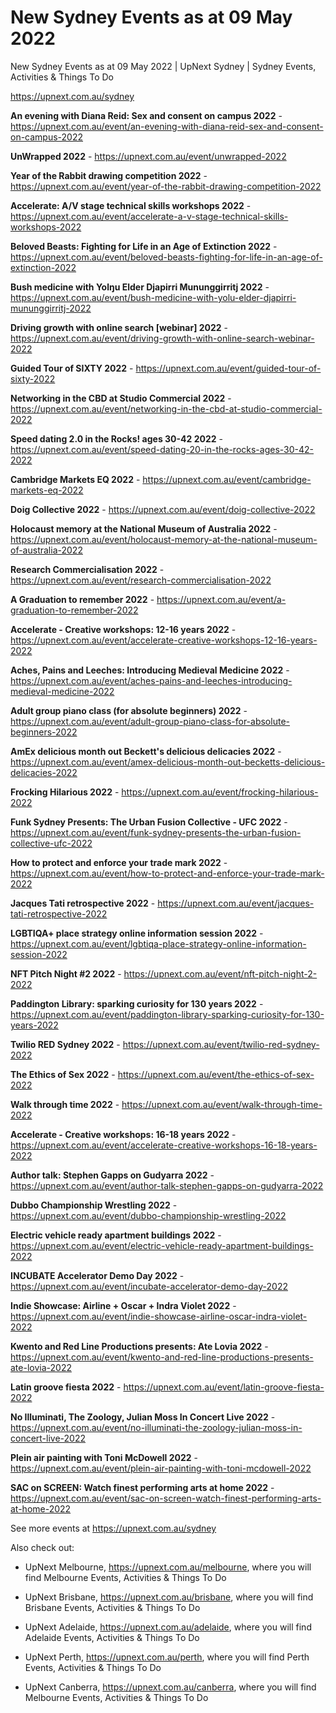 # New Sydney Events as at 09 May 2022
New Sydney Events as at 09 May 2022 | UpNext Sydney | Sydney Events, Activities &amp; Things To Do

https://upnext.com.au/sydney


**An evening with Diana Reid: Sex and consent on campus 2022** - https://upnext.com.au/event/an-evening-with-diana-reid-sex-and-consent-on-campus-2022

**UnWrapped 2022** - https://upnext.com.au/event/unwrapped-2022

**Year of the Rabbit drawing competition 2022** - https://upnext.com.au/event/year-of-the-rabbit-drawing-competition-2022

**Accelerate: A/V stage technical skills workshops 2022** - https://upnext.com.au/event/accelerate-a-v-stage-technical-skills-workshops-2022

**Beloved Beasts: Fighting for Life in an Age of Extinction 2022** - https://upnext.com.au/event/beloved-beasts-fighting-for-life-in-an-age-of-extinction-2022

**Bush medicine with Yolŋu Elder Djapirri Mununggirritj 2022** - https://upnext.com.au/event/bush-medicine-with-yolu-elder-djapirri-mununggirritj-2022

**Driving growth with online search [webinar] 2022** - https://upnext.com.au/event/driving-growth-with-online-search-webinar-2022

**Guided Tour of SIXTY 2022** - https://upnext.com.au/event/guided-tour-of-sixty-2022

**Networking in the CBD at Studio Commercial 2022** - https://upnext.com.au/event/networking-in-the-cbd-at-studio-commercial-2022

**Speed dating 2.0 in the Rocks! ages 30-42 2022** - https://upnext.com.au/event/speed-dating-20-in-the-rocks-ages-30-42-2022

**Cambridge Markets EQ 2022** - https://upnext.com.au/event/cambridge-markets-eq-2022

**Doig Collective 2022** - https://upnext.com.au/event/doig-collective-2022

**Holocaust memory at the National Museum of Australia 2022** - https://upnext.com.au/event/holocaust-memory-at-the-national-museum-of-australia-2022

**Research Commercialisation 2022** - https://upnext.com.au/event/research-commercialisation-2022

**A Graduation to remember 2022** - https://upnext.com.au/event/a-graduation-to-remember-2022

**Accelerate - Creative workshops: 12-16 years 2022** - https://upnext.com.au/event/accelerate-creative-workshops-12-16-years-2022

**Aches, Pains and Leeches: Introducing Medieval Medicine 2022** - https://upnext.com.au/event/aches-pains-and-leeches-introducing-medieval-medicine-2022

**Adult group piano class (for absolute beginners) 2022** - https://upnext.com.au/event/adult-group-piano-class-for-absolute-beginners-2022

**AmEx delicious month out Beckett's delicious delicacies 2022** - https://upnext.com.au/event/amex-delicious-month-out-becketts-delicious-delicacies-2022

**Frocking Hilarious 2022** - https://upnext.com.au/event/frocking-hilarious-2022

**Funk Sydney Presents: The Urban Fusion Collective - UFC 2022** - https://upnext.com.au/event/funk-sydney-presents-the-urban-fusion-collective-ufc-2022

**How to protect and enforce your trade mark 2022** - https://upnext.com.au/event/how-to-protect-and-enforce-your-trade-mark-2022

**Jacques Tati retrospective 2022** - https://upnext.com.au/event/jacques-tati-retrospective-2022

**LGBTIQA+ place strategy online information session 2022** - https://upnext.com.au/event/lgbtiqa-place-strategy-online-information-session-2022

**NFT Pitch Night #2 2022** - https://upnext.com.au/event/nft-pitch-night-2-2022

**Paddington Library: sparking curiosity for 130 years 2022** - https://upnext.com.au/event/paddington-library-sparking-curiosity-for-130-years-2022

**Twilio RED Sydney 2022** - https://upnext.com.au/event/twilio-red-sydney-2022

**The Ethics of Sex 2022** - https://upnext.com.au/event/the-ethics-of-sex-2022

**Walk through time 2022** - https://upnext.com.au/event/walk-through-time-2022

**Accelerate - Creative workshops: 16-18 years 2022** - https://upnext.com.au/event/accelerate-creative-workshops-16-18-years-2022

**Author talk: Stephen Gapps on Gudyarra 2022** - https://upnext.com.au/event/author-talk-stephen-gapps-on-gudyarra-2022

**Dubbo Championship Wrestling 2022** - https://upnext.com.au/event/dubbo-championship-wrestling-2022

**Electric vehicle ready apartment buildings 2022** - https://upnext.com.au/event/electric-vehicle-ready-apartment-buildings-2022

**INCUBATE Accelerator Demo Day 2022** - https://upnext.com.au/event/incubate-accelerator-demo-day-2022

**Indie Showcase: Airline + Oscar + Indra Violet 2022** - https://upnext.com.au/event/indie-showcase-airline-oscar-indra-violet-2022

**Kwento and Red Line Productions presents: Ate Lovia 2022** - https://upnext.com.au/event/kwento-and-red-line-productions-presents-ate-lovia-2022

**Latin groove fiesta 2022** - https://upnext.com.au/event/latin-groove-fiesta-2022

**No Illuminati, The Zoology, Julian Moss In Concert Live 2022** - https://upnext.com.au/event/no-illuminati-the-zoology-julian-moss-in-concert-live-2022

**Plein air painting with Toni McDowell 2022** - https://upnext.com.au/event/plein-air-painting-with-toni-mcdowell-2022

**SAC on SCREEN: Watch finest performing arts at home 2022** - https://upnext.com.au/event/sac-on-screen-watch-finest-performing-arts-at-home-2022



See more events at https://upnext.com.au/sydney


Also check out:

* UpNext Melbourne, https://upnext.com.au/melbourne, where you will find Melbourne Events, Activities & Things To Do

* UpNext Brisbane, https://upnext.com.au/brisbane, where you will find Brisbane Events, Activities & Things To Do

* UpNext Adelaide, https://upnext.com.au/adelaide, where you will find Adelaide Events, Activities & Things To Do

* UpNext Perth, https://upnext.com.au/perth, where you will find Perth Events, Activities & Things To Do

* UpNext Canberra, https://upnext.com.au/canberra, where you will find Melbourne Events, Activities & Things To Do